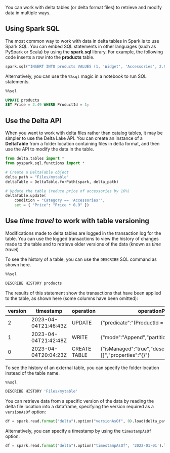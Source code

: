 You can work with delta tables (or delta format files) to retrieve and modify data in multiple ways.

## Using Spark SQL

The most common way to work with data in delta tables in Spark is to use Spark SQL. You can embed SQL statements in other languages (such as PySpark or Scala) by using the **spark.sql** library. For example, the following code inserts a row into the **products** table.

```python
spark.sql("INSERT INTO products VALUES (1, 'Widget', 'Accessories', 2.99)")
```

 Alternatively, you can use the `%%sql` magic in a notebook to run SQL statements.

```sql
%%sql

UPDATE products
SET Price = 2.49 WHERE ProductId = 1;
```

## Use the Delta API

When you want to work with delta files rather than catalog tables, it may be simpler to use the Delta Lake API. You can create an instance of a **DeltaTable** from a folder location containing files in delta format, and then use the API to modify the data in the table.

```python
from delta.tables import *
from pyspark.sql.functions import *

# Create a DeltaTable object
delta_path = "Files/mytable"
deltaTable = DeltaTable.forPath(spark, delta_path)

# Update the table (reduce price of accessories by 10%)
deltaTable.update(
    condition = "Category == 'Accessories'",
    set = { "Price": "Price * 0.9" })
```

## Use *time travel* to work with table versioning

Modifications made to delta tables are logged in the transaction log for the table. You can use the logged transactions to view the history of changes made to the table and to retrieve older versions of the data (known as *time travel*)

To see the history of a table, you can use the `DESCRIBE` SQL command as shown here.

```sql
%%sql

DESCRIBE HISTORY products
```

The results of this statement show the transactions that have been applied to the table, as shown here (some columns have been omitted):

| version | timestamp | operation | operationParameters |
| -- | -- | -- | -- |
| 2 | 2023-04-04T21:46:43Z | UPDATE	| {"predicate":"(ProductId = 1)"} |
| 1	| 2023-04-04T21:42:48Z | WRITE | {"mode":"Append","partitionBy":"[]"} |
| 0	| 2023-04-04T20:04:23Z | CREATE TABLE | {"isManaged":"true","description":null,"partitionBy":"[]","properties":"{}"} |

To see the history of an external table, you can specify the folder location instead of the table name.

```sql
%%sql

DESCRIBE HISTORY 'Files/mytable'
```

You can retrieve data from a specific version of the data by reading the delta file location into a dataframe, specifying the version required as a `versionAsOf` option:

```python
df = spark.read.format("delta").option("versionAsOf", 0).load(delta_path)
```

Alternatively, you can specify a timestamp by using the `timestampAsOf` option:

```python
df = spark.read.format("delta").option("timestampAsOf", '2022-01-01').load(delta_path)

